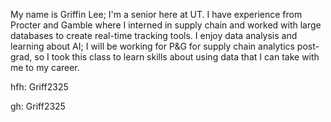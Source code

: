 My name is Griffin Lee; I'm a senior here at UT. I have experience from Procter and Gamble where I interned in supply chain and worked with large databases to create real-time tracking tools. I enjoy data analysis and learning about AI; I will be working for P&G for supply chain analytics post-grad, so I took this class to learn skills about using data that I can take with me to my career.

hfh: Griff2325

gh: Griff2325

